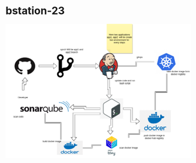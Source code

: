 # bstation-23

![Alt text](https://github.com/shihab-uddin-shakil/bstation-23/blob/master/me.drawio.png)
